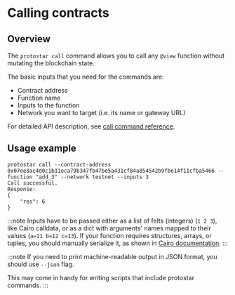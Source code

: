 # Calling contracts

## Overview

The `protostar call` command allows you to call any `@view` function without mutating the blockchain
state.  

The basic inputs that you need for the commands are:

- Contract address
- Function name
- Inputs to the function
- Network you want to target (i.e. its name or gateway URL)

For detailed API description, see [call command reference](../../cli-reference.md#call).

## Usage example

```shell 
protostar call --contract-address 0x07ee8ac4d0c1b11eca79b347fb47be5a431cf84a854542b9fbe14f11cfba5466 --function "add_3" --network testnet --inputs 3
Call successful.
Response:
{
    "res": 6
}
```

:::note
Inputs have to be passed either as a list of felts (integers) (`1 2 3`), like Cairo calldata, or as a dict with arguments' names mapped to their values (`a=11 b=12 c=13`).
If your function requires structures, arrays, or tuples, you should manually serialize it, as
shown in [Cairo documentation](https://www.cairo-lang.org/docs/hello_starknet/more_features.html#array-arguments-in-calldata).
:::

:::note
If you need to print machine-readable output in JSON format, you should use `--json` flag.

This may come in handy for writing scripts that include protostar commands.
:::